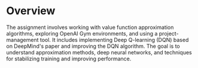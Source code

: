 # Overview
The assignment involves working with value function approximation algorithms, exploring OpenAI Gym environments, and using a project-management tool. It includes implementing Deep Q-learning (DQN) based on DeepMind's paper and improving the DQN algorithm. The goal is to understand approximation methods, deep neural networks, and techniques for stabilizing training and improving performance.

